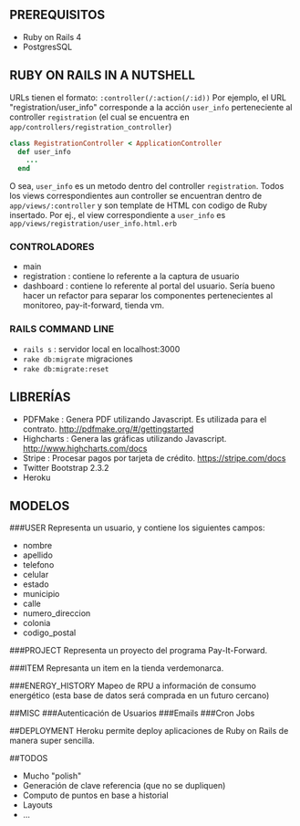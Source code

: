 ## PREREQUISITOS

* Ruby on Rails 4
* PostgresSQL

## RUBY ON RAILS IN A NUTSHELL
URLs tienen el formato: `:controller(/:action(/:id))`
Por ejemplo, el URL "registration/user_info" corresponde a la acción `user_info` perteneciente al controller `registration` (el cual se encuentra en `app/controllers/registration_controller`)
```ruby
class RegistrationController < ApplicationController
  def user_info
    ...
  end
```
O sea, `user_info` es un metodo dentro del controller `registration`. Todos los views correspondientes aun controller se encuentran dentro de `app/views/:controller` y son template de HTML con codigo de Ruby insertado. Por ej., el view correspondiente a `user_info` es `app/views/registration/user_info.html.erb`

### CONTROLADORES
* main
* registration : contiene lo referente a la captura de usuario
* dashboard : contiene lo referente al portal del usuario. Sería bueno hacer un refactor para separar los componentes pertenecientes al monitoreo, pay-it-forward, tienda vm.

### RAILS COMMAND LINE
* `rails s` : servidor local en localhost:3000
* `rake db:migrate` migraciones
* `rake db:migrate:reset`

## LIBRERÍAS
* PDFMake : Genera PDF utilizando Javascript. Es utilizada para el contrato. http://pdfmake.org/#/gettingstarted
* Highcharts : Genera las gráficas utilizando Javascript. http://www.highcharts.com/docs
* Stripe : Procesar pagos por tarjeta de crédito. https://stripe.com/docs
* Twitter Bootstrap 2.3.2
* Heroku

## MODELOS
###USER
Representa un usuario, y contiene los siguientes campos:
* nombre
* apellido
* telefono
* celular
* estado
* municipio
* calle
* numero_direccion
* colonia
* codigo_postal

###PROJECT
Representa un proyecto del programa Pay-It-Forward.

###ITEM
Represanta un item en la tienda verdemonarca.

###ENERGY_HISTORY
Mapeo de RPU a información de consumo energético (esta base de datos será comprada en un futuro cercano)

##MISC
###Autenticación de Usuarios
###Emails
###Cron Jobs

##DEPLOYMENT
Heroku permite deploy aplicaciones de Ruby on Rails de manera super sencilla.

##TODOS
* Mucho "polish"
* Generación de clave referencia (que no se dupliquen)
* Computo de puntos en base a historial
* Layouts
* ...

